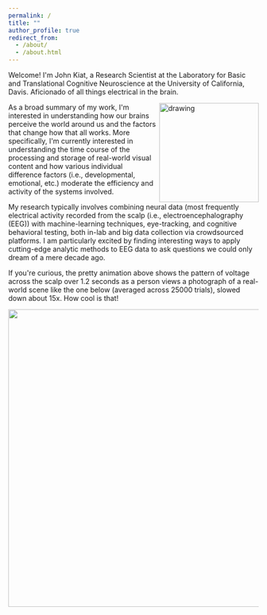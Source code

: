 ```yaml
---
permalink: /
title: ""
author_profile: true
redirect_from: 
  - /about/
  - /about.html
---
```

Welcome! I'm John Kiat, a Research Scientist at the Laboratory for Basic and Translational Cognitive Neuroscience at the University of California, Davis. Aficionado of all things electrical in the brain. 

<img src="https://www.johnkiat.com/files/25000_ERPs.gif" alt="drawing" width="200" align = "right"/>As a broad summary of my work, I'm interested in understanding how our brains perceive the world around us and the factors that change how that all works. More specifically, I'm currently interested in understanding the time course of the processing and storage of real-world visual content and how various individual difference factors (i.e., developmental, emotional, etc.) moderate the efficiency and activity of the systems involved. 

My research typically involves combining neural data (most frequently electrical activity recorded from the scalp (i.e., electroencephalography (EEG)) with machine-learning techniques, eye-tracking, and cognitive behavioral testing, both in-lab and big data collection via crowdsourced platforms. I am particularly excited by finding interesting ways to apply cutting-edge analytic methods to EEG data to ask questions we could only dream of a mere decade ago. 

If you're curious, the pretty animation above shows the pattern of voltage across the scalp over 1.2 seconds as a person views a photograph of a real-world scene like the one below (averaged across 25000 trials), slowed down about 15x. How cool is that!

   <body>
      <!--Centered Image Start-->
      <div style="text-align: center;">
         <img width="600" src="https://www.johnkiat.com/files/nature.jpg">
      </div>
      <!--Centered Image End-->
   </body>
